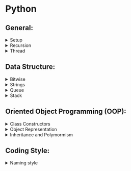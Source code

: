 # Python

## General:

<details>
<summary>Setup</summary>

- Installing Python 3.7:

- Make a python file executable:
  - Set the process to interpret our scripts by setting a **shebang** at the top of the *.py* file: `#!/usr/bin/env python3.7`
  - In the terminal, run the command: `$ chmod +x file_name.py`
  - In the terminal, run our python code by: `$ .\fileName.py`
- Adding scripts to our `$PATH`:
  - Create a folder where reusable modules (scripts) are stored
  - Add this folder to the $PATH in our `.bashrc`
  - E.g. `export PATH=$PATH:$HOME/bin`

</details>

<details>
<summary>Recursion</summary>

- Recursion depth default limit is rather low
- To raise it: `sys.setrecursionlimit(10**7)`
- To take advantage of bigger stack, we have to launch a new thread (see thread)
- Python doesn't support **tail-call optimization**
- For more details:
    - Python doc [Set Recusion Limit](https://docs.python.org/3.7/library/sys.html#sys.getrecursionlimit)
    - [Tail Recursion](https://chrispenner.ca/posts/python-tail-recursion)

</details>

<details>
<summary>Thread</summary>

- Library: threading
- Launch a new thread:
  -     threading.Thread(target=worker).start()
- Set the size of the thread stack:
  -     threading.stack_size(2**27)

</details>

## Data Structure:

<details>
<summary>Bitwise</summary>

</details>

<details>
<summary>Strings</summary>

- String object is **immutable**: 
  - An immutable object can't be changed
  - Each time a string is assigned to a variable a new object is created in memory to represent the new value
- String concatenation:
  - To use a list of texts to append to 
  - To use join to convert the list to a string
  -     E.g. 1:
        ''.join(["char" for _ in range(2000)])
  -     E.g. 2:
        text_list = []
        for _ in range(2000):
          text_list.append("char")
        return ''.join(text_list)
  - For more details:
    - [Efficient String Concatenation](https://waymoot.org/home/python_string/)
    - Python [Documentation](https://docs.python.org/3/library/string.html#formatstrings)

</details>

<details>
<summary>Queue</summary>

</details>

<details>
<summary>Stack</summary>

</details>

## Oriented Object Programming (OOP):

<details>
<summary>Class Constructors</summary>

- Have multiple constructors?
  - Add a tuple of anonymous arguments: #args
  - Add a dictionary of named arguments: #kwargs
  - Define `__init__` method as: 
    -     class MyClass():
            def __init__(self, *args, **kwargs):
              default_value = -1
              self.attr1 = kwargs.get('arg1', default_value)
              self.attr2 = kwargs.get('arg2', default_value)
- Instanciate `MyClass` with different arguments:
    -     c1 = MyClass(arg1=1, arg2=2, arg3=3)
          print("C1: ", c1) # C1: 1st. attribute is 1 2nd attribute is 2
          c2 = MyClass(arg2="2")
          print("C2: ", c2) # C2: 1st. attribute is None 2nd attribute is 2
  - E.g., 
    - let's define a function `f` as:
    -     def f(*args, **kwargs):
            print 'args: ', args, ' kwargs: ', kwargs
          
          >>> f('a')
          args:  ('a',)  kwargs:  {}
          >>> f(ar='a')
          args:  ()  kwargs:  {'ar': 'a'}
          >>> f(1,2,param=3)
          args:  (1, 2)  kwargs:  {'param': 3}
- For more details about [calls](https://docs.python.org/3/reference/expressions.html#calls)

</details>

<details>
<summary>Object Representation</summary>
  
- Define `__repr__` method to represent the class' information
-     class MyClass():
            def __init__(self, *args, **kwargs):
              pass

            def __repr__(self):
              return (f"1st. attrubute is {self,attr1} "
                     +f"2nd. attrubute is {self,attr2}")

</details>

<details>
<summary>Inheritance and Polymormism</summary>

- To create a subclass:
  ```
    class SubClass(SuperClass):
          # data fields
          # instance methods
  ```
- Example:
  ```
    class A:
      def __init__(self, a, b):
        self.__a = a # __a is private to the class A
        self._b = b # _b is internal to the class A

      def get_a(self):
        return self.__a
      
      def method_1(self):
        # abstract method
        pass
      
  ```
  ```
    def B(A):
      def __init__(self, a, b, c):
        super.__init__(a, b)

        self.c = c # public

      def method_1(self):
        # override method 1
        return self.get_a() + self._b + self.c
      
  ```

- `isinstance()` method:
    ```
      obj_a = A(1, 2)
      isinstance(obj_a, A) # True

      obj_a = B(1, 2)
      isinstance(obj_a, B) # True

    ```

</details>

## Coding Style:

<details>
<summary>Naming style</summary>

- Single Leading Underscore:
  - `_attr` or `_method` 
  - This attribute or method is intended for internal use
- Single Trailing Underscore:
  - `var_`
  - Sometimes the most fitting name for a variable is already taken by a keyword. 
  - For example, names like `class` or `def` or `dict` can't be used as variable names
  - In this case, we can break the naming confilct by adding a trailing underscor: `clss_` or `def_` or `dict_`
-  Single Underscore:
  - `_`: it's sometimes used as a name to indicate that a variable is temporary or insignificant
  ```
    for _ in range(32):
      print('Hello, World.')
  ```
- Double Leading Underscore (***dunder*** prefix):
  - `__attr` or `__method`
  - It's also called ***name mangling***
  - It causes the Python interpreter to rewrite the attribute name in order to avoid naming conflicts in subclasses
  - It's used to implement a sort of weak privacy
  - These attributes/methods **aren't accessible** outside out their class by `obj.__attr_name` or `obj.__attr_name`
- Double Leading and Trailing Underscore:
  - `__var__`
  - It indicates special methods defined by the Python language.
  - Avoid this naming scheme for your own attributes.

<details>

<summary>References</summary>

  
- [PEP 8 style](https://pep8.org)
- [Google Python Style Guide](http://google.github.io/styleguide/pyguide)
- [The Meaning of Underscores in Python](https://dbader.org/blog/meaning-of-underscores-in-python)

</details>

## Test:

<details>
<summary>Doctests</summary>

- We could add **doctest** in the **docstring** of a function or method
  -     class MyClass:
          def __init(self, a, b):
            self.val_1 = a
            self.val_2 = b
          
          def val_addition(self)
            """
            The function description

            doctest:
            >>>instance = MyClass(1,2)
            >>>instance.val_addition()
            3
            """

            return self.val_1 + self.val_2
  - To run the doctest: `python3.7 -m doctest -v my_class.py`
  - It's a best practice to add doctest within  a docstring
    - What if we need more than 1 test case?
    - Todo: To check for more details

</details>